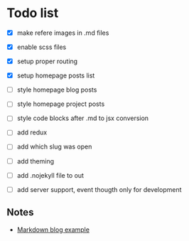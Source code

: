 # Todo list

- [x] make refere images in .md files

- [x] enable scss files

- [x] setup proper routing

- [x] setup homepage posts list

- [ ] style homepage blog posts

- [ ] style homepage project posts

- [ ] style code blocks after .md to jsx conversion

- [ ] add redux

- [ ] add which slug was open

- [ ] add theming

- [ ] add .nojekyll file to out

- [ ] add server support, event thougth only for development

## Notes

- [Markdown blog example](https://blog.toukopeltomaa.com/Next-JS-Markdown-blog/)
